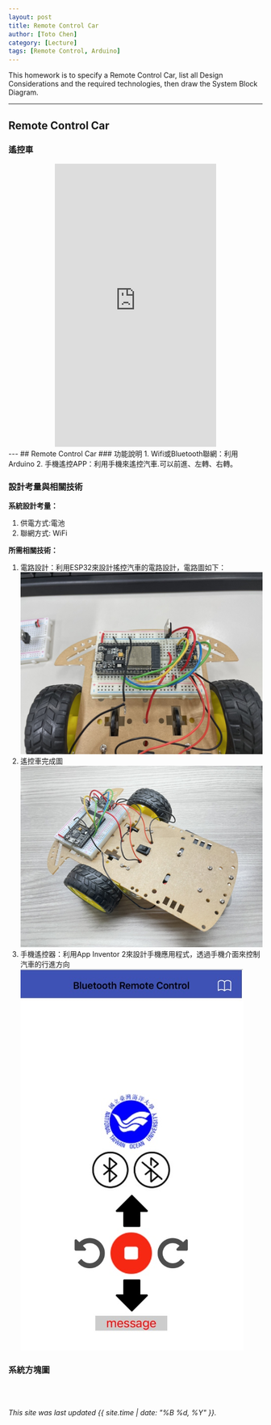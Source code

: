 ```yaml
---
layout: post
title: Remote Control Car
author: [Toto Chen]
category: [Lecture]
tags: [Remote Control, Arduino]
---
```


This homework is to specify a Remote Control Car, list all Design Considerations and the required technologies, then draw the System Block Diagram.

---
## Remote Control Car

### 遙控車
<div align="center">
<iframe width="320" height="560" src="https://www.youtube.com/embed/kDWMcbzpWGE?autoplay=1&loop=1" title="Demo Remote Control Car" frameborder="0" allow="accelerometer; autoplay; clipboard-write; encrypted-media; gyroscope; picture-in-picture; web-share" allowfullscreen></iframe>
</div>
---
## Remote Control Car
### 功能說明
1. Wifi或Bluetooth聯網：利用Arduino
2. 手機遙控APP：利用手機來遙控汽車.可以前進、左轉、右轉。


### 設計考量與相關技術
**系統設計考量：**<br>
1. 供電方式:電池
2. 聯網方式: WiFi

**所需相關技術：**
1. 電路設計：利用ESP32來設計搖控汽車的電路設計，電路圖如下：
![](https://github.com/totochen/MCU_2023/blob/master/images/circuit.jpg?raw=true)
2. 遙控車完成圖
![](https://github.com/totochen/MCU_2023/blob/master/images/remote_car.jpg?raw=true)
3. 手機遙控器：利用App Inventor 2來設計手機應用程式，透過手機介面來控制汽車的行進方向
![](https://github.com/totochen/MCU_2023/blob/master/images/APP_UI.jpg?raw=true)

### 系統方塊圖




<br>
<br>

*This site was last updated {{ site.time | date: "%B %d, %Y" }}.*

